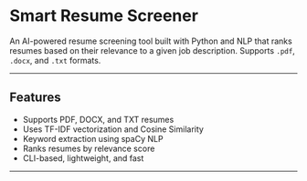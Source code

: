 # Smart Resume Screener

An AI-powered resume screening tool built with Python and NLP that ranks resumes based on their relevance to a given job description. Supports `.pdf`, `.docx`, and `.txt` formats.

---

## Features

- Supports PDF, DOCX, and TXT resumes
- Uses TF-IDF vectorization and Cosine Similarity
- Keyword extraction using spaCy NLP
- Ranks resumes by relevance score
- CLI-based, lightweight, and fast

---



